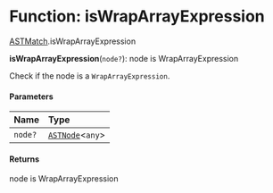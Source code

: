 # Function: isWrapArrayExpression

[ASTMatch](/auto-docs/fixed-layout-editor/modules/ASTMatch.md).isWrapArrayExpression

**isWrapArrayExpression**(`node?`): node is WrapArrayExpression

Check if the node is a `WrapArrayExpression`.

#### Parameters

| Name | Type |
| :------ | :------ |
| `node?` | [`ASTNode`](/auto-docs/fixed-layout-editor/classes/ASTNode.md)<`any`> |

#### Returns

node is WrapArrayExpression
